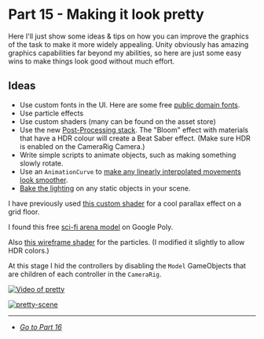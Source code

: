 # Part 15 - Making it look pretty

Here I'll just show some ideas & tips on how you can improve the graphics of the task to make it more widely appealing. Unity obviously has amazing graphics capabilities far beyond my abilities, so here are just some easy wins to make things look good without much effort.

## Ideas

* Use custom fonts in the UI. Here are some free [public domain fonts](https://www.dafont.com/top.php?l[]=10).
* Use particle effects
* Use custom shaders (many can be found on the asset store)
* Use the new [Post-Processing stack](https://docs.unity3d.com/Packages/com.unity.postprocessing@2.1/manual/index.html). The "Bloom" effect with materials that have a HDR colour will create a Beat Saber effect. (Make sure HDR is enabled on the CameraRig Camera.)
* Write simple scripts to animate objects, such as making something slowly rotate.
* Use an `AnimationCurve` to [make any linearly interpolated movements look smoother](https://www.loekvandenouweland.com/content/using-AnimationCurve-and-Vector3.Lerp-to-animate-an-object-in-unity.html).
* [Bake the lighting](https://docs.unity3d.com/Manual/LightMode-Baked.html) on any static objects in your scene.


I have previously used [this custom shader](https://halisavakis.com/my-take-on-shaders-parallax-effect-part-ii/) for a cool parallax effect on a grid floor.

I found this free [sci-fi arena model](https://poly.google.com/view/0Bf9AgkRQzh) on Google Poly.

Also [this wireframe shader](https://github.com/Chaser324/unity-wireframe) for the particles. (I modified it slightly to allow HDR colors.)

At this stage I hid the controllers by disabling the `Model` GameObjects that are children of each controller in the `CameraRig`.

[![Video of pretty](/uxf-tutorial/videos/pretty.png)](/uxf-tutorial/videos/pretty.mp4)

[![pretty-scene](/uxf-tutorial/images/pretty-scene.jpg)](/uxf-tutorial/images/pretty-scene.jpg)

---

* [*Go to Part 16*](/uxf-tutorial/part-16)
